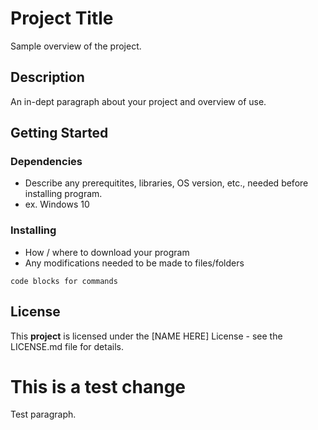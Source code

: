 # Project Title
Sample overview of the project.

## Description
An in-dept paragraph about your project and overview of use.

## Getting Started
### Dependencies
* Describe any prerequitites, libraries, OS version, etc., needed before installing program.
* ex. Windows 10

### Installing
* How / where to download your program
* Any modifications needed to be made to files/folders
```
code blocks for commands
```

## License
This **project** is licensed under the [NAME HERE] License - see the LICENSE.md file for details.

# This is a test change
Test paragraph.
